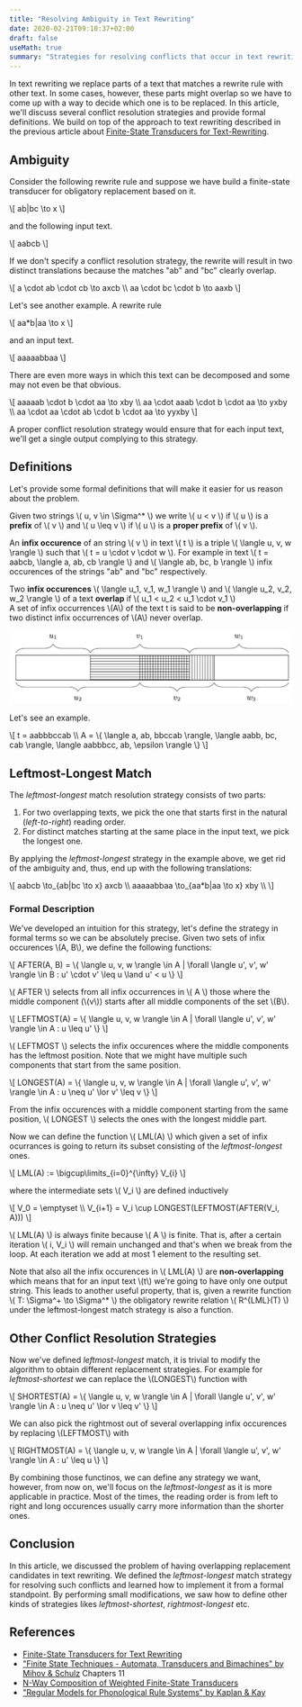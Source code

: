 ```yaml
---
title: "Resolving Ambiguity in Text Rewriting"
date: 2020-02-21T09:10:37+02:00
draft: false
useMath: true
summary: "Strategies for resolving conflicts that occur in text rewriting."
---
```


In text rewriting we replace parts of a text that matches a rewrite rule with other text. In some cases, however, these parts might overlap so we have to come up with a way to decide which one is to be replaced. In this article, we'll discuss several conflict resolution strategies and provide formal definitions. We build on top of the approach to text rewriting described in the previous article about [Finite-State Transducers for Text-Rewriting](/2020/02/18/finite-state-transducers-for-text-rewriting/).

## Ambiguity

Consider the following rewrite rule and suppose we have build a finite-state transducer for obligatory replacement based on it.

\\[ 
ab|bc \to x
\\]

and the following input text.

\\[ aabcb \\]

If we don't specify a conflict resolution strategy, the rewrite will result in two distinct translations because the matches "ab" and "bc" clearly overlap.

\\[ 
a \cdot ab \cdot cb \to axcb \\\\
aa \cdot bc \cdot b \to aaxb
\\]

Let's see another example. A rewrite rule

\\[ 
aa*b|aa \to x
\\]

and an input text.

\\[ aaaaabbaa \\]

There are even more ways in which this text can be decomposed and some may not even be that obvious.

\\[ 
aaaaab \cdot b \cdot aa \to xby \\\\
aa \cdot aaab \cdot b \cdot aa \to yxby \\\\
aa \cdot aa \cdot ab \cdot b \cdot aa \to yyxby
\\]

A proper conflict resolution strategy would ensure that for each input text, we'll get a single output complying to this strategy.

## Definitions

Let's provide some formal definitions that will make it easier for us reason about the problem.

Given two strings \\( u, v \in \Sigma^* \\) we write \\( u < v \\) if \\( u \\) is a <strong>prefix</strong> of \\( v \\) and \\( u \leq v \\) if \\( u \\) is a <strong>proper prefix</strong> of \\( v \\).

An **infix occurence** of an string \\( v \\) in text \\( t \\) is a triple \\( \langle u, v, w \rangle \\) such that \\( t = u \cdot v \cdot w \\). For example in text \\( t = aabcb, \langle a, ab, cb \rangle \\) and \\( \langle ab, bc, b \rangle \\) infix occurences of the strings "ab" and "bc" respectively.

Two **infix occurences** \\( \langle u_1, v_1, w_1 \rangle \\) and \\( \langle u_2, v_2, w_2 \rangle \\) of a text **overlap** if \\( u_1 < u_2 < u_1 \cdot v_1 \\)  
A set of infix occurrences \\(A\\) of the text t is said to be **non-overlapping** if two distinct infix occurrences of \\(A\\) never overlap. 

<img src="/images/posts/2020-02-22-ambiguity-text-rewriting/overlap.png" alt="infix overlap" />

Let's see an example.

\\[
t = aabbbccab \\\\
A = \\{ \langle a, ab, bbccab \rangle, \langle aabb, bc, cab \rangle, \langle aabbbcc, ab, \epsilon \rangle \\}
\\]

## Leftmost-Longest Match

The _leftmost-longest_ match resolution strategy consists of two parts:

1. For two overlapping texts, we pick the one that starts first in the natural (_left-to-right_) reading order.
2. For distinct matches starting at the same place in the input text, we pick the longest one.

By applying the _leftmost-longest_ strategy in the example above, we get rid of the ambiguity and, thus, end up with the following translations:

\\[ 
aabcb \to_{ab|bc \to x} axcb \\\\
aaaaabbaa \to_{aa*b|aa \to x} xby \\\\
\\]

### Formal Description

We've developed an intuition for this strategy, let's define the strategy in formal terms so we can be absolutely precise. Given two sets of infix occurences \\(A, B\\), we define the following functions:

\\[
AFTER(A, B) = \\{ \langle u, v, w \rangle \in A | \forall \langle u', v', w' \rangle \in B : u' \cdot v' \leq u \land u' < u  \\}
\\]

\\( AFTER \\) selects from all infix occurrences in \\( A \\) those where the middle component (\\(v\\)) starts after all middle components of the set \\(B\\).

\\[
LEFTMOST(A) = \\{ \langle u, v, w \rangle \in A | \forall \langle u', v', w' \rangle \in A : u \leq u' \\}
\\]

\\( LEFTMOST \\) selects the infix occurences where the middle components has the leftmost position. Note that we might have multiple such components that start from the same position.

\\[
LONGEST(A) = \\{ \langle u, v, w \rangle \in A | \forall \langle u', v', w' \rangle \in A : u \neq u' \lor v' \leq v \\}
\\]

From the infix occurences with a middle component starting from the same position, \\( LONGEST \\) selects the ones with the longest middle part.

Now we can define the function \\( LML(A) \\) which given a set of infix ocurrances is going to return its subset consisting of the _leftmost-longest_ ones.

\\[
LML(A) := \bigcup\limits_{i=0}^{\infty} V_{i}
\\]

where the intermediate sets \\( V_i \\) are defined inductively

\\[
V_0 = \emptyset \\\\
V_{i+1} = V_i \cup LONGEST(LEFTMOST(AFTER(V_i, A)))
\\]

\\( LML(A) \\) is always finite because \\( A \\) is finite. That is, after a certain iteration \\( i, V_i \\) will remain unchanged and that's when we break from the loop. At each iteration we add at most 1 element to the resulting set.

Note that also all the infix occurences in \\( LML(A) \\) are **non-overlapping** which means that for an input text \\(t\\) we're going to have only one output string. This leads to another useful property, that is, given a rewrite function \\( T: \Sigma^+ \to \Sigma^* \\) the obligatory rewrite relation \\( R^{LML}(T) \\) under the leftmost-longest match strategy is also a function.

## Other Conflict Resolution Strategies

Now we've defined _leftmost-longest_ match, it is trivial to modify the algorithm to obtain different replacement strategies. For example for _leftmost-shortest_ we can replace the \\(LONGEST\\) function with 

\\[
SHORTEST(A) = \\{ \langle u, v, w \rangle \in A | \forall \langle u', v', w' \rangle \in A : u \neq u' \lor v \leq v' \\}
\\]

We can also pick the rightmost out of several overlapping infix occurences by replacing \\(LEFTMOST\\) with

\\[
RIGHTMOST(A) = \\{ \langle u, v, w \rangle \in A | \forall \langle u', v', w' \rangle \in A : u' \leq u \\}
\\]

By combining those functinos, we can define any strategy we want, however, from now on, we'll focus on the _leftmost-longest_ as it is more applicable in practice. Most of the times, the reading order is from left to right and long occurences usually carry more information than the shorter ones.

## Conclusion

In this article, we discussed the problem of having overlapping replacement candidates in text rewriting. We defined the _leftmost-longest_ match strategy for resolving such conflicts and learned how to implement it from a formal standpoint. By performing small modifications, we saw how to define other kinds of strategies likes _leftmost-shortest_, _rightmost-longest_ etc.

## References

* [Finite-State Transducers for Text Rewriting](/2020/02/18/finite-state-transducers-for-text-rewriting/)
* ["Finite State Techniques - Automata, Transducers and Bimachines" by Mihov &
Schulz](https://www.cambridge.org/core/books/finitestate-techniques/E21E748468F0310DA12A2CFAEB989185) Chapters 11
* [N-Way Composition of Weighted Finite-State Transducers](https://cs.nyu.edu/~mohri/pub/nway.pdf)
* ["Regular Models for Phonological Rule Systems" by Kaplan & Kay](https://web.stanford.edu/~mjkay/Kaplan%26Kay.pdf)
